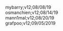 mybarry;v12;08/08/19<br/>
osmanchien;v12;08/14/19<br/>
mann1mal;v12;08/20/19<br/>
grafpoo;v12;09/05/2019<br/>
